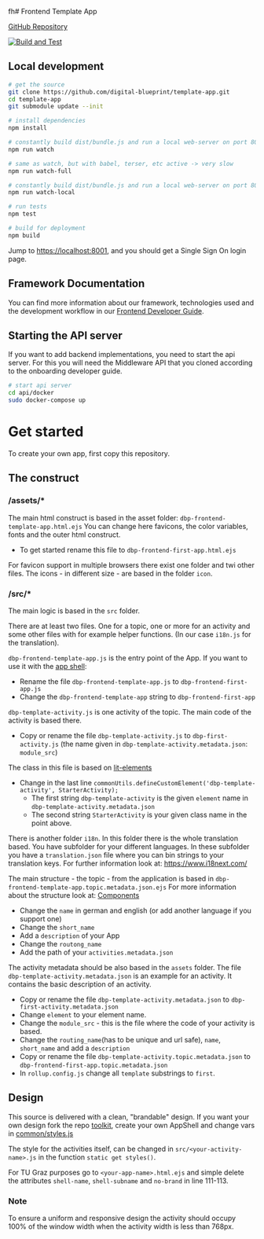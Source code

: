 fh# Frontend Template App

[GitHub Repository](https://github.com/digital-blueprint/template-app)

[![Build and Test](https://github.com/digital-blueprint/template-app/actions/workflows/build-test-publish.yml/badge.svg)](https://github.com/digital-blueprint/template-app/actions/workflows/build-test-publish.yml)

## Local development

```bash
# get the source
git clone https://github.com/digital-blueprint/template-app.git
cd template-app
git submodule update --init

# install dependencies
npm install

# constantly build dist/bundle.js and run a local web-server on port 8001
npm run watch

# same as watch, but with babel, terser, etc active -> very slow
npm run watch-full

# constantly build dist/bundle.js and run a local web-server on port 8001 using a custom assets directory assets_local/
npm run watch-local

# run tests
npm test

# build for deployment
npm build
```

Jump to <https://localhost:8001>, and you should get a Single Sign On login page.

## Framework Documentation

You can find more information about our framework, technologies used and the
development workflow in our [Frontend Developer Guide](hhttps://handbook.digital-blueprint.org/frontend).

## Starting the API server

If you want to add backend implementations, you need to start the api server.
For this you will need the Middleware API that you cloned according to the onboarding developer guide.

```bash
# start api server
cd api/docker
sudo docker-compose up
```

# Get started

To create your own app, first copy this repository.

## The construct

### /assets/\*

The main html construct is based in the asset folder: `dbp-frontend-template-app.html.ejs`
You can change here favicons, the color variables, fonts and the outer html construct.

- To get started rename this file to `dbp-frontend-first-app.html.ejs`

For favicon support in multiple browsers there exist one folder and twi other files. The icons - in different size - are based in the folder `icon`.

### /src/\*

The main logic is based in the `src` folder.

There are at least two files. One for a topic, one or more for an activity and some other files with for example helper functions.
(In our case `i18n.js` for the translation).

`dbp-frontend-template-app.js` is the entry point of the App.
If you want to use it with the [app shell](https://github.com/digital-blueprint/toolkit/tree/main/packages/app-shell):

- Rename the file `dbp-frontend-template-app.js` to `dbp-frontend-first-app.js`
- Change the `dbp-frontend-template-app` string to `dbp-frontend-first-app`

`dbp-template-activity.js` is one activity of the topic. The main code of the activity is based there.

- Copy or rename the file `dbp-template-activity.js` to `dbp-first-activity.js`
  (the name given in `dbp-template-activity.metadata.json`: `module_src`)

The class in this file is based on [lit-elements](https://lit-element.polymer-project.org/)

- Change in the last line `commonUtils.defineCustomElement('dbp-template-activity', StarterActivity);`
    - The first string `dbp-template-activity` is the given `element` name in `dbp-template-activity.metadata.json`
    - The second string `StarterActivity` is your given class name in the point above.

There is another folder `i18n`.
In this folder there is the whole translation based. You have subfolder for your different languages. In these subfolder you have a `translation.json` file where you can bin strings to your translation keys. For further information look at: https://www.i18next.com/

The main structure - the topic - from the application is based in `dbp-frontend-template-app.topic.metadata.json.ejs`
For more information about the structure look at: [Components](https://handbook.digital-blueprint.org/frontend/components)

- Change the `name` in german and english (or add another language if you support one)
- Change the `short_name`
- Add a `description` of your App
- Change the `routong_name`
- Add the path of your `activities.metadata.json`

The activity metadata should be also based in the `assets` folder. The file `dbp-template-activity.metadata.json` is an example for an activity.
It contains the basic description of an activity.

- Copy or rename the file `dbp-template-activity.metadata.json` to `dbp-first-activity.metadata.json`
- Change `element` to your element name.
- Change the `module_src` - this is the file where the code of your activity is based.
- Change the `routing_name`(has to be unique and url safe), `name`, `short_name` and add a `description`
- Copy or rename the file `dbp-template-activity.topic.metadata.json` to `dbp-frontend-first-app.topic.metadata.json`
- In `rollup.config.js` change all `template` substrings to `first`.

## Design

This source is delivered with a clean, "brandable" design. If you want your own design fork the repo [toolkit](https://github.com/digital-blueprint/toolkit/tree/main),
create your own AppShell and change vars in [common/styles.js](https://github.com/digital-blueprint/toolkit/tree/main/packages/common/styles.js)

The style for the activities itself, can be changed in `src/<your-activity-name>.js` in the function `static get styles()`.

For TU Graz purposes go to `<your-app-name>.html.ejs` and simple delete the attributes `shell-name`, `shell-subname` and `no-brand` in line 111-113.

### Note

To ensure a uniform and responsive design the activity should occupy 100% of the window width when the activity width is less than 768px.
